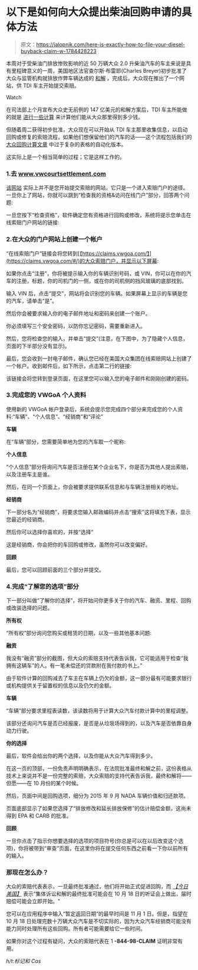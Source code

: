 # 以下是如何向大众提出柴油回购申请的具体方法

> 原文：<https://jalopnik.com/here-is-exactly-how-to-file-your-diesel-buyback-claim-w-1784428223>

本周对于受柴油门排放惨败影响的近 50 万辆大众 2.0 升柴油汽车的车主来说是具有里程碑意义的一周，美国地区法官查尔斯·布雷耶(Charles Breyer)初步批准了大众与监管机构就排放作弊车辆达成的 [和解](https://jalopnik.com/volkswagen-must-offer-to-buy-back-any-diesel-four-cylin-1782730728) 。完成后，大众现在推出了一个网站，供 TDI 车主开始提交索赔。

Watch

在司法部上个月宣布大众史无前例的 147 亿美元的和解方案后，TDI 车主所能做的就是 [进行一些计算](http://jalopnik.com/heres-exactly-how-much-volkswagen-will-pay-you-for-your-1782745097#_ga=1.245847300.1418570847.1453824634) 来计算他们能从大众那里得到多少钱。

但随着周二获得初步批准，大众现在可以开始从 TDI 车主那里收集信息，以启动回购或修复的索赔流程，如果他们想保留他们的汽车的话——这个流程包括我们的 [大众回购计算文章](http://jalopnik.com/heres-exactly-how-much-volkswagen-will-pay-you-for-your-1782745097#_ga=1.7804338.1418570847.1453824634) 中过于复杂的表格的自动化版本。

这实际上是一个相当简单的过程；它是这样工作的。

### 1.去 www.vwcourtsettlement.com

[该网站](https://www.vwcourtsettlement.com/en/) 实际上并不是您开始提交索赔的网站，它只是一个进入索赔门户的途径。一旦你上了网站，你就可以跳到“检查我的资格&访问在线门户”部分，回答两个问题:

一旦您按下“检查资格”，软件确定您有资格进行回购或修改，系统将提示您单击在线索赔门户网站的链接:

### 2.在大众的门户网站上创建一个帐户

“在线索赔门户”链接会将您转到[【https://claims.vwgoa.com/】](https://claims.vwgoa.com/#/)的大众索赔门户，并显示以下屏幕:

如果你点击“注册”，你将被提示输入你的车辆识别号码，或 VIN，你可以在你的汽车的注册，标题，你的司机门的一侧，或在你的司机侧的挡风玻璃的底部找到。

输入 VIN 后，点击“提交”，网站将会识别您的车辆。如果屏幕上显示的车辆是您的汽车，请单击“是”。

然后你会被要求输入你的电子邮件地址和密码来创建一个账户。

你必须填写三个安全密码，以防你忘记密码，需要重新进入。

然后，您将检查您的输入，并单击“提交”(注意，在下图中，为了隐藏个人信息，页面的下半部分没有显示)。

最后，您会收到一封电子邮件，确认您已经在美国大众集团在线索赔网站上创建了一个帐户。收到邮件后，如下所示，点击第二行的链接:

该链接会将您转到登录页面，在这里您可以输入您的电子邮件和刚刚创建的密码。

### 3.完成您的 VWGoA 个人资料

使用新的 VWGoA 帐户登录后，系统会提示您完成四个部分来完成您的个人资料:“车辆”、“个人信息”、“经销商”和“评论”

**车辆**

在“车辆”部分，您需要简单地为您的汽车取一个昵称:

**个人信息**

“个人信息”部分将询问汽车是否注册在某个企业名下，你是否为其他人提出索赔，以及注册车主是谁。

然后，在同一个页面上，你会被要求提供联系信息和与车辆注册相关的地址。

**经销商**

下一部分名为“经销商”，将要求您输入邮政编码并点击“搜索”这将填充下表，显示您最近的经销商。

然后你可以选择你喜欢的，并按“选择”

这是经销商，你会把你的车回购或修改，虽然你可以改变偏好。

**回顾**

最后，您可以回顾前面的三个部分并提交。

### 4.完成“了解您的选项”部分

下一部分叫做“了解你的选择”，将开始问你更多关于你的汽车、融资、里程、回购或改装选择的问题。

**所有权**

“所有权”部分询问您购买或租赁的日期，以及一些其他基本问题:

**融资**

我没有“融资”部分的截图，但大众的索赔支持代表告诉我，它可能适用于检查“我拥有这辆车”的人。有一笔未偿还的贷款附在我付款的书上。”

由于软件计算的回购减去了车主在车辆上仍欠的金额，这一部分最有可能要求银行或机构提供关于留置权的信息以及仍欠的金额。

**车辆**

“车辆”部分要求里程表读数，该读数将用于计算大众汽车付款计算中的里程调整。

该部分还询问汽车是否已经报废，是否是从垃圾场得到的，以及汽车是否依靠自身动力行驶。

**你的选择**

最后，软件会给出你的两个选择，以及你能从大众汽车得到多少。

在这一页的顶部，一份免责声明明确表示，在法院批准最终和解之前，这份表格从技术上来说并不是一份完整的索赔，大众索赔的支持代表告诉我，最终和解将——但愿——在 10 月份的某个时候。

然后，页面中间是回购选项，细分为 2015 年 9 月 NADA 车辆价值和归还款项。

页面底部显示了如果您选择了“排放修改和延长排放保修”的估计赔偿金额，这尚未得到 EPA 和 CARB 的批准。

**回顾**

一旦你点击了指示你想要选择的选项的项目符号(你总是可以在以后改变这个选项)，你将被带到“审查”页面，在这里你将在提交任何东西之前看一下你以前所有的输入。

### 那现在怎么办？

大众的索赔代表表示，一旦最终批准通过，他们将开始正式促进回购，而 [*【今日美国】*](http://www.usatoday.com/story/money/cars/2016/07/26/volkswagen-group-emissions-settlement-hearing/87564422/) 表示“集体诉讼和解的最终批准可能会在 10 月 18 日的听证会上做出，届时赔偿可能会立即开始。"

您可以在应用程序中输入“暂定返回日期”的最早时间是 11 月 1 日。但是，指望在 10 月 18 日处理完数十万辆大众汽车是不切实际的，因为大众汽车经销商可能没有能力同时处理所有这些回购。所有者可能需要给它一些时间。

如果你对这个过程有疑问，大众的索赔代表在 1 **-844-98-CLAIM** 证明非常有用。

*h/t:标记和 Cas*